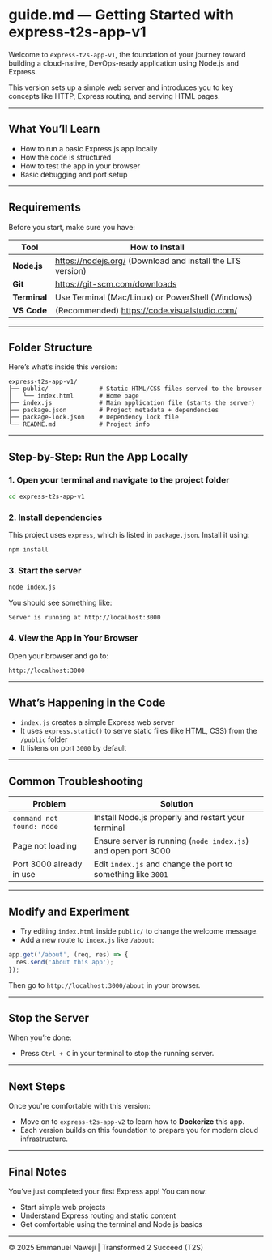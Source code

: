 # guide.md — Getting Started with express-t2s-app-v1

Welcome to `express-t2s-app-v1`, the foundation of your journey toward building a cloud-native, DevOps-ready application using Node.js and Express.

This version sets up a simple web server and introduces you to key concepts like HTTP, Express routing, and serving HTML pages.

---

## What You’ll Learn

- How to run a basic Express.js app locally  
- How the code is structured  
- How to test the app in your browser  
- Basic debugging and port setup

---

## Requirements

Before you start, make sure you have:

| Tool          | How to Install                                                  |
|---------------|-----------------------------------------------------------------|
| **Node.js**   | https://nodejs.org/ (Download and install the LTS version)      |
| **Git**       | https://git-scm.com/downloads                                   |
| **Terminal**  | Use Terminal (Mac/Linux) or PowerShell (Windows)                |
| **VS Code**   | (Recommended) https://code.visualstudio.com/                    |

---

## Folder Structure

Here’s what’s inside this version:

```
express-t2s-app-v1/
├── public/              # Static HTML/CSS files served to the browser
│   └── index.html       # Home page
├── index.js             # Main application file (starts the server)
├── package.json         # Project metadata + dependencies
├── package-lock.json    # Dependency lock file
└── README.md            # Project info
```

---

## Step-by-Step: Run the App Locally

### 1. Open your terminal and navigate to the project folder

```bash
cd express-t2s-app-v1
```

### 2. Install dependencies

This project uses `express`, which is listed in `package.json`. Install it using:

```bash
npm install
```

### 3. Start the server

```bash
node index.js
```

You should see something like:

```
Server is running at http://localhost:3000
```

### 4. View the App in Your Browser

Open your browser and go to:

```
http://localhost:3000
```

---

## What’s Happening in the Code

- `index.js` creates a simple Express web server
- It uses `express.static()` to serve static files (like HTML, CSS) from the `/public` folder
- It listens on port `3000` by default

---

## Common Troubleshooting

| Problem                             | Solution                                                      |
|-------------------------------------|---------------------------------------------------------------|
| `command not found: node`           | Install Node.js properly and restart your terminal            |
| Page not loading                    | Ensure server is running (`node index.js`) and open port 3000 |
| Port 3000 already in use            | Edit `index.js` and change the port to something like `3001`  |

---

## Modify and Experiment

- Try editing `index.html` inside `public/` to change the welcome message.
- Add a new route to `index.js` like `/about`:

```js
app.get('/about', (req, res) => {
  res.send('About this app');
});
```

Then go to `http://localhost:3000/about` in your browser.

---

## Stop the Server

When you’re done:

- Press `Ctrl + C` in your terminal to stop the running server.

---

## Next Steps

Once you're comfortable with this version:

- Move on to `express-t2s-app-v2` to learn how to **Dockerize** this app.
- Each version builds on this foundation to prepare you for modern cloud infrastructure.

---

## Final Notes

You’ve just completed your first Express app! You can now:

- Start simple web projects
- Understand Express routing and static content
- Get comfortable using the terminal and Node.js basics

---

© 2025 Emmanuel Naweji | Transformed 2 Succeed (T2S)
